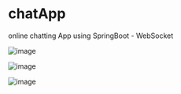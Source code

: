 # chatApp
online chatting App using SpringBoot - WebSocket

![image](https://user-images.githubusercontent.com/93564056/231065427-0fbef35f-79cf-4cb9-b247-8f9d15a3a2bd.png)

![image](https://user-images.githubusercontent.com/93564056/231065546-ca0a68fd-9f84-4431-9fa9-fe532e246de4.png)

![image](https://user-images.githubusercontent.com/93564056/231065627-8f6ad992-ad0c-4e6e-a876-587df85adc72.png)
